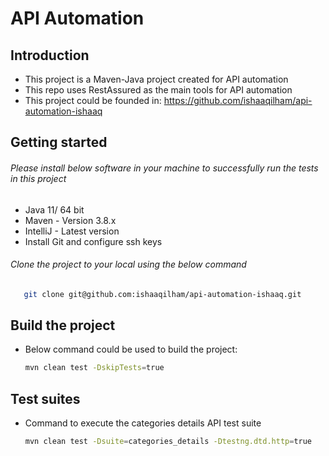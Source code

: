 # API Automation

## Introduction

* This project is a Maven-Java project created for API automation
* This repo uses RestAssured as the main tools for API automation
* This project could be founded in: https://github.com/ishaaqilham/api-automation-ishaaq

## Getting started
###### Please install below software in your machine to successfully run the tests in this project
* Java 11/ 64 bit
* Maven - Version 3.8.x
* IntelliJ - Latest version
* Install Git and configure ssh keys
###### Clone the project to your local using the below command
```bash
   git clone git@github.com:ishaaqilham/api-automation-ishaaq.git
   ```

## Build the project
* Below command could be used to build the project:
  ```bash
  mvn clean test -DskipTests=true
  ```

## Test suites
* Command to execute the categories details API test suite
  ```bash
  mvn clean test -Dsuite=categories_details -Dtestng.dtd.http=true
  ```